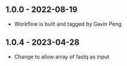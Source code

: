## 1.0.0 - 2022-08-19
- Workflow is built and tagged by Gavin Peng

## 1.0.4 - 2023-04-28
- Change to allow array of fastq as input